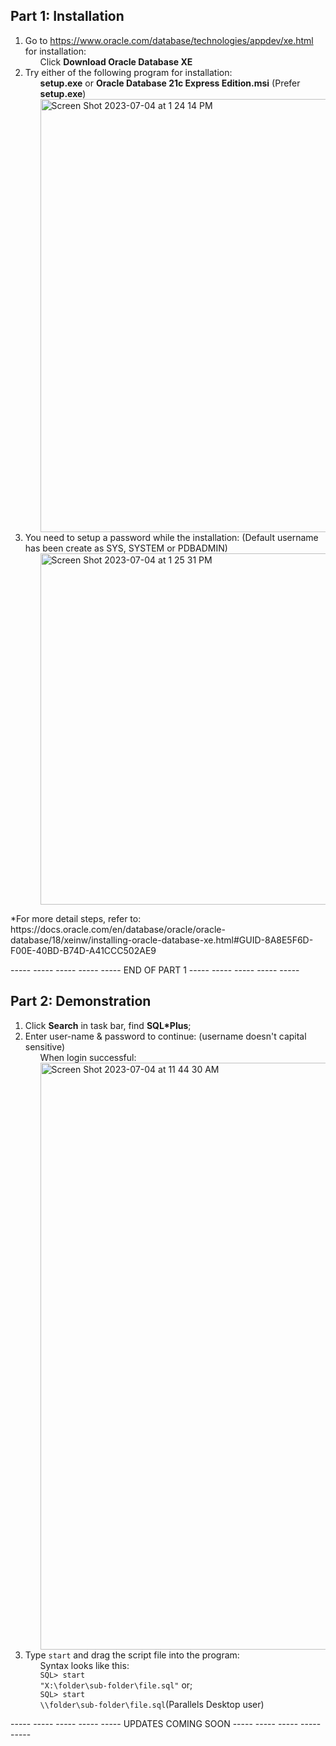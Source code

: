 ## Part 1: Installation
1. Go to https://www.oracle.com/database/technologies/appdev/xe.html for installation:
		<ul>Click <b>Download Oracle Database XE</b></ul>
2. Try either of the following program for installation:
		<ul><b>setup.exe</b> or <b>Oracle Database 21c Express Edition.msi</b> (Prefer <b>setup.exe</b>)</ul>
		<ul><img width="693" alt="Screen Shot 2023-07-04 at 1 24 14 PM" src="https://github.com/kevinw1222/OracleSQL_BasicTutorial/assets/119633334/8efa1e9c-06e2-408a-b103-e5f7b0fa4aac"></ul>
3. You need to setup a password while the installation: (Default username has been create as SYS, SYSTEM or PDBADMIN)
		<ul><img width="562" alt="Screen Shot 2023-07-04 at 1 25 31 PM" src="https://github.com/kevinw1222/OracleSQL_BasicTutorial/assets/119633334/cf91fd8b-6f99-4848-8585-be28c30667cd"></ul>
<p>*For more detail steps, refer to: https://docs.oracle.com/en/database/oracle/oracle-database/18/xeinw/installing-oracle-database-xe.html#GUID-8A8E5F6D-F00E-40BD-B74D-A41CCC502AE9</p>
<div>----- ----- ----- ----- ----- END OF PART 1 ----- ----- ----- ----- ----- </div>

## Part 2: Demonstration
1. Click <b>Search</b> in task bar, find <b>SQL*Plus</b>;
2. Enter user-name & password to continue: (username doesn't capital sensitive)
		<ul>When login successful:</ul>
		<ul><img width="939" alt="Screen Shot 2023-07-04 at 11 44 30 AM" src="https://github.com/kevinw1222/Oracle_SQL/assets/119633334/82dad5ae-5687-4357-b067-3c86cace42e2"></ul>
3. Type <code>start</code> and drag the script file into the program:
		<ul>Syntax looks like this:</ul>
		<ul><code>SQL> start "X:\folder\sub-folder\file.sql"</code> or;</ul>
 		<ul><code>SQL> start \\\folder\sub-folder\file.sql</code>(Parallels Desktop user)</ul>
<div>----- ----- ----- ----- ----- UPDATES COMING SOON ----- ----- ----- ----- ----- </div>

